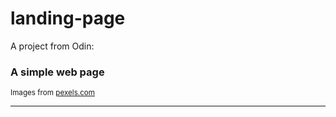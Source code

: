 # landing-page
A project from Odin: 

### A simple web page

<sub>Images from <a href="https://pexels.com">pexels.com</sub>
<hr>
